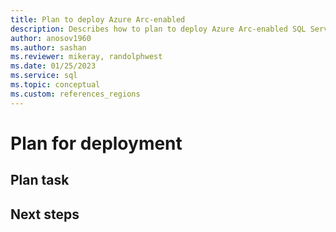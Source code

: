 ```yaml
---
title: Plan to deploy Azure Arc-enabled 
description: Describes how to plan to deploy Azure Arc-enabled SQL Server.
author: anosov1960
ms.author: sashan
ms.reviewer: mikeray, randolphwest
ms.date: 01/25/2023
ms.service: sql
ms.topic: conceptual
ms.custom: references_regions
---
```


# Plan for deployment

## Plan task 

## Next steps

